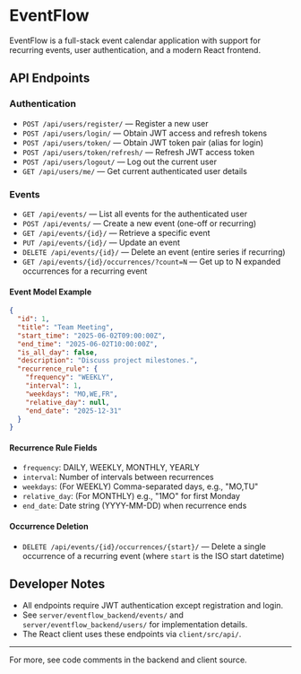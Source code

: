 # EventFlow

EventFlow is a full-stack event calendar application with support for recurring events, user authentication, and a modern React frontend.

## API Endpoints

### Authentication

- `POST /api/users/register/` — Register a new user
- `POST /api/users/login/` — Obtain JWT access and refresh tokens
- `POST /api/users/token/` — Obtain JWT token pair (alias for login)
- `POST /api/users/token/refresh/` — Refresh JWT access token
- `POST /api/users/logout/` — Log out the current user
- `GET /api/users/me/` — Get current authenticated user details

### Events

- `GET /api/events/` — List all events for the authenticated user
- `POST /api/events/` — Create a new event (one-off or recurring)
- `GET /api/events/{id}/` — Retrieve a specific event
- `PUT /api/events/{id}/` — Update an event
- `DELETE /api/events/{id}/` — Delete an event (entire series if recurring)
- `GET /api/events/{id}/occurrences/?count=N` — Get up to N expanded occurrences for a recurring event

#### Event Model Example
```json
{
  "id": 1,
  "title": "Team Meeting",
  "start_time": "2025-06-02T09:00:00Z",
  "end_time": "2025-06-02T10:00:00Z",
  "is_all_day": false,
  "description": "Discuss project milestones.",
  "recurrence_rule": {
    "frequency": "WEEKLY",
    "interval": 1,
    "weekdays": "MO,WE,FR",
    "relative_day": null,
    "end_date": "2025-12-31"
  }
}
```

#### Recurrence Rule Fields
- `frequency`: DAILY, WEEKLY, MONTHLY, YEARLY
- `interval`: Number of intervals between recurrences
- `weekdays`: (For WEEKLY) Comma-separated days, e.g., "MO,TU"
- `relative_day`: (For MONTHLY) e.g., "1MO" for first Monday
- `end_date`: Date string (YYYY-MM-DD) when recurrence ends

#### Occurrence Deletion
- `DELETE /api/events/{id}/occurrences/{start}/` — Delete a single occurrence of a recurring event (where `start` is the ISO start datetime)

## Developer Notes
- All endpoints require JWT authentication except registration and login.
- See `server/eventflow_backend/events/` and `server/eventflow_backend/users/` for implementation details.
- The React client uses these endpoints via `client/src/api/`.

---
For more, see code comments in the backend and client source.
